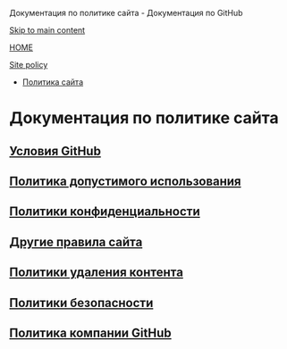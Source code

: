 Документация по политике сайта - Документация по GitHub

[Skip to main content](#main-content)

[HOME](/ru)

[Site policy](/ru/site-policy)

* [Политика сайта](/ru/site-policy)

Документация по политике сайта
==========

[Условия GitHub](/ru/site-policy/github-terms)
----------

[Политика допустимого использования](/ru/site-policy/acceptable-use-policies)
----------

[Политики конфиденциальности](/ru/site-policy/privacy-policies)
----------

[Другие правила сайта](/ru/site-policy/other-site-policies)
----------

[Политики удаления контента](/ru/site-policy/content-removal-policies)
----------

[Политики безопасности](/ru/site-policy/security-policies)
----------

[Политика компании GitHub](/ru/site-policy/github-company-policies)
----------

